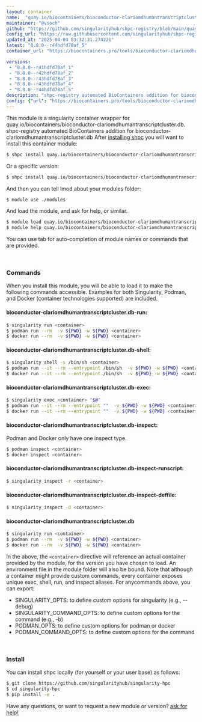 ```yaml
---
layout: container
name:  "quay.io/biocontainers/bioconductor-clariomdhumantranscriptcluster.db"
maintainer: "@vsoch"
github: "https://github.com/singularityhub/shpc-registry/blob/main/quay.io/biocontainers/bioconductor-clariomdhumantranscriptcluster.db/container.yaml"
config_url: "https://raw.githubusercontent.com/singularityhub/shpc-registry/main/quay.io/biocontainers/bioconductor-clariomdhumantranscriptcluster.db/container.yaml"
updated_at: "2025-04-04 03:32:31.274221"
latest: "8.8.0--r44hdfd78af_5"
container_url: "https://biocontainers.pro/tools/bioconductor-clariomdhumantranscriptcluster.db"

versions:
 - "8.8.0--r41hdfd78af_1"
 - "8.8.0--r42hdfd78af_2"
 - "8.8.0--r43hdfd78af_3"
 - "8.8.0--r43hdfd78af_4"
 - "8.8.0--r44hdfd78af_5"
description: "shpc-registry automated BioContainers addition for bioconductor-clariomdhumantranscriptcluster.db"
config: {"url": "https://biocontainers.pro/tools/bioconductor-clariomdhumantranscriptcluster.db", "maintainer": "@vsoch", "description": "shpc-registry automated BioContainers addition for bioconductor-clariomdhumantranscriptcluster.db", "latest": {"8.8.0--r44hdfd78af_5": "sha256:de8c59cb882817f87e71a02e6fdb7a956fbc283c3a5cdad62eef6e0b7d25eba7"}, "tags": {"8.8.0--r41hdfd78af_1": "sha256:1677bb460b94b9afd5ca43b8cbb5beddea1c6d168aace34c9b132665bb2a9743", "8.8.0--r42hdfd78af_2": "sha256:675dfdb9400fe98c631d00a696f7b6307b14a5a806a3c1fdef74187a9eaac368", "8.8.0--r43hdfd78af_3": "sha256:ab40d1466c3da99f3d904b8eaa7d0dec49a2ba488d6b2ec4f64d28df37009eb1", "8.8.0--r43hdfd78af_4": "sha256:15f7e6e930ef9022ed199fd91fb564b3b67934629179dcdafa4b68bb9524e367", "8.8.0--r44hdfd78af_5": "sha256:de8c59cb882817f87e71a02e6fdb7a956fbc283c3a5cdad62eef6e0b7d25eba7"}, "docker": "quay.io/biocontainers/bioconductor-clariomdhumantranscriptcluster.db"}
---
```


This module is a singularity container wrapper for quay.io/biocontainers/bioconductor-clariomdhumantranscriptcluster.db.
shpc-registry automated BioContainers addition for bioconductor-clariomdhumantranscriptcluster.db
After [installing shpc](#install) you will want to install this container module:


```bash
$ shpc install quay.io/biocontainers/bioconductor-clariomdhumantranscriptcluster.db
```

Or a specific version:

```bash
$ shpc install quay.io/biocontainers/bioconductor-clariomdhumantranscriptcluster.db:8.8.0--r44hdfd78af_5
```

And then you can tell lmod about your modules folder:

```bash
$ module use ./modules
```

And load the module, and ask for help, or similar.

```bash
$ module load quay.io/biocontainers/bioconductor-clariomdhumantranscriptcluster.db/8.8.0--r44hdfd78af_5
$ module help quay.io/biocontainers/bioconductor-clariomdhumantranscriptcluster.db/8.8.0--r44hdfd78af_5
```

You can use tab for auto-completion of module names or commands that are provided.

<br>

### Commands

When you install this module, you will be able to load it to make the following commands accessible.
Examples for both Singularity, Podman, and Docker (container technologies supported) are included.

#### bioconductor-clariomdhumantranscriptcluster.db-run:

```bash
$ singularity run <container>
$ podman run --rm  -v ${PWD} -w ${PWD} <container>
$ docker run --rm  -v ${PWD} -w ${PWD} <container>
```

#### bioconductor-clariomdhumantranscriptcluster.db-shell:

```bash
$ singularity shell -s /bin/sh <container>
$ podman run --it --rm --entrypoint /bin/sh  -v ${PWD} -w ${PWD} <container>
$ docker run --it --rm --entrypoint /bin/sh  -v ${PWD} -w ${PWD} <container>
```

#### bioconductor-clariomdhumantranscriptcluster.db-exec:

```bash
$ singularity exec <container> "$@"
$ podman run --it --rm --entrypoint ""  -v ${PWD} -w ${PWD} <container> "$@"
$ docker run --it --rm --entrypoint ""  -v ${PWD} -w ${PWD} <container> "$@"
```

#### bioconductor-clariomdhumantranscriptcluster.db-inspect:

Podman and Docker only have one inspect type.

```bash
$ podman inspect <container>
$ docker inspect <container>
```

#### bioconductor-clariomdhumantranscriptcluster.db-inspect-runscript:

```bash
$ singularity inspect -r <container>
```

#### bioconductor-clariomdhumantranscriptcluster.db-inspect-deffile:

```bash
$ singularity inspect -d <container>
```



#### bioconductor-clariomdhumantranscriptcluster.db

```bash
$ singularity run <container>
$ podman run --rm  -v ${PWD} -w ${PWD} <container>
$ docker run --rm  -v ${PWD} -w ${PWD} <container>
```


In the above, the `<container>` directive will reference an actual container provided
by the module, for the version you have chosen to load. An environment file in the
module folder will also be bound. Note that although a container
might provide custom commands, every container exposes unique exec, shell, run, and
inspect aliases. For anycommands above, you can export:

 - SINGULARITY_OPTS: to define custom options for singularity (e.g., --debug)
 - SINGULARITY_COMMAND_OPTS: to define custom options for the command (e.g., -b)
 - PODMAN_OPTS: to define custom options for podman or docker
 - PODMAN_COMMAND_OPTS: to define custom options for the command

<br>

### Install

You can install shpc locally (for yourself or your user base) as follows:

```bash
$ git clone https://github.com/singularityhub/singularity-hpc
$ cd singularity-hpc
$ pip install -e .
```

Have any questions, or want to request a new module or version? [ask for help!](https://github.com/singularityhub/singularity-hpc/issues)